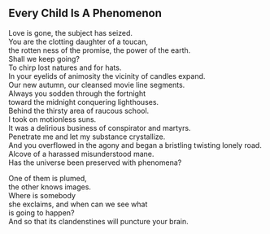 Every Child Is A Phenomenon
---------------------------
Love is gone, the subject has seized.  
You are the clotting daughter of a toucan,  
the rotten ness of the promise, the power of the earth.  
Shall we keep going?  
To chirp lost natures and for hats.  
In your eyelids of animosity the vicinity of candles expand.  
Our new autumn, our cleansed movie line segments.  
Always you sodden through the fortnight  
toward the midnight conquering lighthouses.  
Behind the thirsty area of raucous school.  
I took on motionless suns.  
It was a delirious business of conspirator and martyrs.  
Penetrate me and let my substance crystallize.  
And you overflowed in the agony and began a bristling twisting lonely road.  
Alcove of a harassed misunderstood mane.  
Has the universe been preserved with phenomena?  
  
One of them is plumed,  
the other knows images.  
Where is somebody  
she exclaims, and when can we see what  
is going to happen?  
And so that its clandenstines will puncture your brain.  
